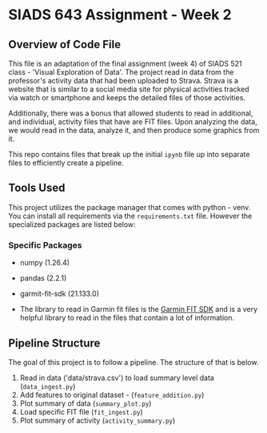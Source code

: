 # SIADS 643 Assignment - Week 2
## Overview of Code File
This file is an adaptation of the final assignment (week 4) of SIADS 521 class - 'Visual Exploration of Data'. The project read in data from the professor's activity data that had been uploaded to Strava. Strava is a website that is similar to a social media site for physical activities tracked via watch or smartphone and keeps the detailed files of those activities.

Additionally, there was a bonus that allowed students to read in additional, and individual, activity files that have are FIT files. Upon analyzing the data, we would read in the data, analyze it, and then produce some graphics from it.

This repo contains files that break up the initial `ipynb` file up into separate files to efficiently create a pipeline.

## Tools Used

This project utilizes the package manager that comes with python - venv. You can install all requirements via the `requirements.txt` file. However the specialized packages are listed below:

### Specific Packages
- numpy (1.26.4)
- pandas (2.2.1)
- garmit-fit-sdk (21.133.0)

- The library to read in Garmin fit files is the [Garmin FIT SDK](https://github.com/garmin/fit-python-sdk) and is a very helpful library to read in the files that contain a lot of information.

## Pipeline Structure
The goal of this project is to follow a pipeline. The structure of that is below.

1. Read in data ('data/strava.csv') to load summary level data (`data_ingest.py`)
2. Add features to original dataset - (`feature_addition.py`)
3. Plot summary of data (`summary_plot.py`)
4. Load specific FIT file (`fit_ingest.py`)
5. Plot summary of activity (`activity_summary.py`) 
